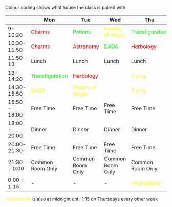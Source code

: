 
Colour coding shows what house the class is paired with

|               | Mon                                                       | Tue                                                          | Wed                                                          | Thu                                                       | Fri                                                 |
| ------------- | --------------------------------------------------------- | ------------------------------------------------------------ | ------------------------------------------------------------ | --------------------------------------------------------- | --------------------------------------------------- |
| 9-10:20       | <span style="color:rgb(255, 0, 0)">Charms</span>          | <span style="color:rgb(0, 255, 0)">Potions</span>            | <span style="color:rgb(255, 255, 0)">History of Magic</span> | <span style="color:rgb(0, 255, 0)">Transfiguration</span> | <span style="color:rgb(0, 255, 0)">Astronomy</span> |
| 10:30-11:50   | <span style="color:rgb(255, 0, 0)">Charms</span>          | <span style="color:rgb(255, 0, 0)">Astronomy</span>          | <span style="color:rgb(0, 255, 0)">DADA</span>               | <span style="color:rgb(255, 0, 0)">Herbology</span>       | <span style="color:rgb(0, 255, 0)">Potions</span>   |
| 11:50-13      | Lunch                                                     | Lunch                                                        | Lunch                                                        | Lunch                                                     | Lunch                                               |
| 13-14:20      | <span style="color:rgb(0, 255, 0)">Transfiguration</span> | <span style="color:rgb(255, 0, 0)">Herbology</span>          |                                                              | <span style="color:rgb(255, 255, 0)">Flying</span>        |                                                     |
| 14:30-15:50   | <span style="color:rgb(255, 255, 0)">DADA</span>          | <span style="color:rgb(255, 255, 0)">History of Magic</span> |                                                              | <span style="color:rgb(255, 255, 0)">Flying</span>        |                                                     |
| 15:50 - 18:00 | Free Time                                                 | Free Time                                                    | Free Time                                                    | Free Time                                                 | Free Time                                           |
| 18:00 - 20:00 | Dinner                                                    | Dinner                                                       | Dinner                                                       | Dinner                                                    | Dinner                                              |
| 20:00-21:30   | Free Time                                                 | Free Time                                                    | Free Time                                                    | Free Time                                                 | Free Time                                           |
| 21:30 - 0:00  | Common Room Only                                          | Common Room Only                                             | Common Room Only                                             | Common Room Only                                          | Common Room Only                                    |
| 0:00 - 1:15   | -                                                         | -                                                            | -                                                            | <span style="color:rgb(255, 255, 0)">*Astronomy</span>    | -                                                   |
<span style="color:rgb(255, 255, 0)">*Astronomy</span> is also at midnight until 1:15 on Thursdays every other week